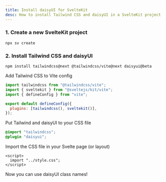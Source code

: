```yaml
---
title: Install daisyUI for SvelteKit
desc: How to install Tailwind CSS and daisyUI in a SvelteKit project
---
```


### 1. Create a new SvelteKit project

```:Terminal
npx sv create
```

### 2. Install Tailwind CSS and daisyUI

```:Terminal
npm install tailwindcss@next @tailwindcss/vite@next daisyui@beta
```

Add Tailwind CSS to Vite config

```js:vite.config.js
import tailwindcss from "@tailwindcss/vite";
import { sveltekit } from "@sveltejs/kit/vite";
import { defineConfig } from "vite";

export default defineConfig({
  plugins: [tailwindcss(), sveltekit()],
});

```

Put Tailwind and daisyUI to your CSS file
  
```postcss:src/style.css
@import "tailwindcss";
@plugin "daisyui";
```

Import the CSS file in your Svelte page (or layout)
```html:src/routes/+page.svelte
<script>
  import "../style.css";
</script>
```

Now you can use daisyUI class names!
